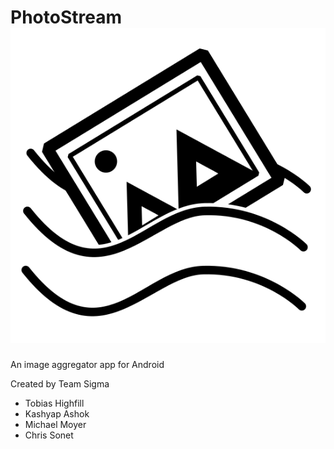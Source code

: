 # PhotoStream ![PhotoStream Logo](photostream.png)

An image aggregator app for Android

Created by Team Sigma
 * Tobias Highfill
 * Kashyap Ashok
 * Michael Moyer
 * Chris Sonet

